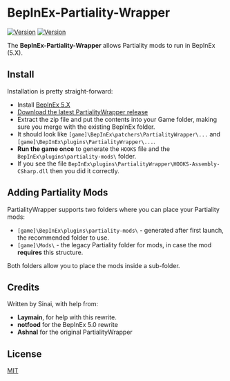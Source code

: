 # BepInEx-Partiality-Wrapper

[![Version](https://img.shields.io/badge/BepInEx-5.X-green.svg)](https://github.com/BepInEx/BepInEx)
[![Version](https://img.shields.io/badge/Partiality-0.3.1-green.svg)](https://github.com/PartialityModding/Partiality)

The **BepInEx-Partiality-Wrapper** allows Partiality mods to run in BepInEx (5.X).

## Install

Installation is pretty straight-forward:

* Install [BepInEx 5.X](https://github.com/BepInEx/BepInEx/releases)
* [Download the latest PartialityWrapper release](https://github.com/sinai-dev/BepInEx-Partiality-Wrapper/releases/latest)
* Extract the zip file and put the contents into your Game folder, making sure you merge with the existing BepInEx folder.
* It should look like `[game]\BepInEx\patchers\PartialityWrapper\...` and `[game]\BepInEx\plugins\PartialityWrapper\...`.
* **Run the game once** to generate the `HOOKS` file and the `BepInEx\plugins\partiality-mods\` folder.
* If you see the file `BepInEx\plugins\PartialityWrapper\HOOKS-Assembly-CSharp.dll` then you did it correctly.

## Adding Partiality Mods

PartialityWrapper supports two folders where you can place your Partiality mods:

* `[game]\BepInEx\plugins\partiality-mods\` - generated after first launch, the recommended folder to use.
* `[game]\Mods\` - the legacy Partiality folder for mods, in case the mod **requires** this structure.

Both folders allow you to place the mods inside a sub-folder.

## Credits
Written by Sinai, with help from:

* <b>Laymain</b>, for help with this rewrite.
* <b>notfood</b> for the BepInEx 5.0 rewrite
* <b>Ashnal</b> for the original PartialityWrapper

## License
[MIT](https://choosealicense.com/licenses/mit/)
